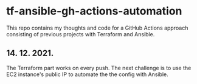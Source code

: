 # tf-ansible-gh-actions-automation
This repo contains my thoughts and code for a GitHub Actions approach consisting of previous projects with Terraform and Ansible.

## 14. 12. 2021.
The Terraform part works on every push. The next challenge is to use the EC2 instance's public IP to automate the the config with Ansible.
